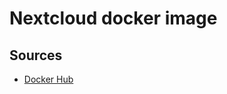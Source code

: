# Nextcloud docker image

## Sources

- [Docker Hub]

[docker hub]: https://hub.docker.com/_/nextcloud
